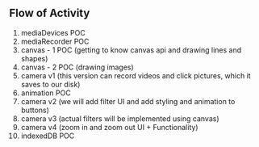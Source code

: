 ## Flow of Activity

1. mediaDevices POC
2. mediaRecorder POC 
3. canvas - 1 POC (getting to know canvas api and drawing lines and shapes)
4. canvas - 2 POC (drawing images)
5. camera v1 (this version can record videos and click pictures, which it saves to our disk)
6. animation POC 
7. camera v2 (we will add filter UI and add styling and animation to buttons)
8. camera v3 (actual filters will be implemented using canvas)
9. camera v4 (zoom in and zoom out UI + Functionality)
10. indexedDB POC
